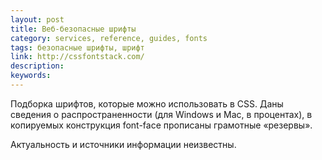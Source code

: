 ```yaml
---
layout: post
title: Веб-безопасные шрифты
category: services, reference, guides, fonts
tags: безопасные шрифты, шрифт
link: http://cssfontstack.com/
description:
keywords:
---
```


<p>Подборка шрифтов, которые можно использовать в CSS. Даны сведения о распространенности (для Windows и Mac, в процентах), в копируемых конструкция font-face прописаны грамотные «резервы».</p>
<p>Актуальность и источники информации неизвестны.</p>
